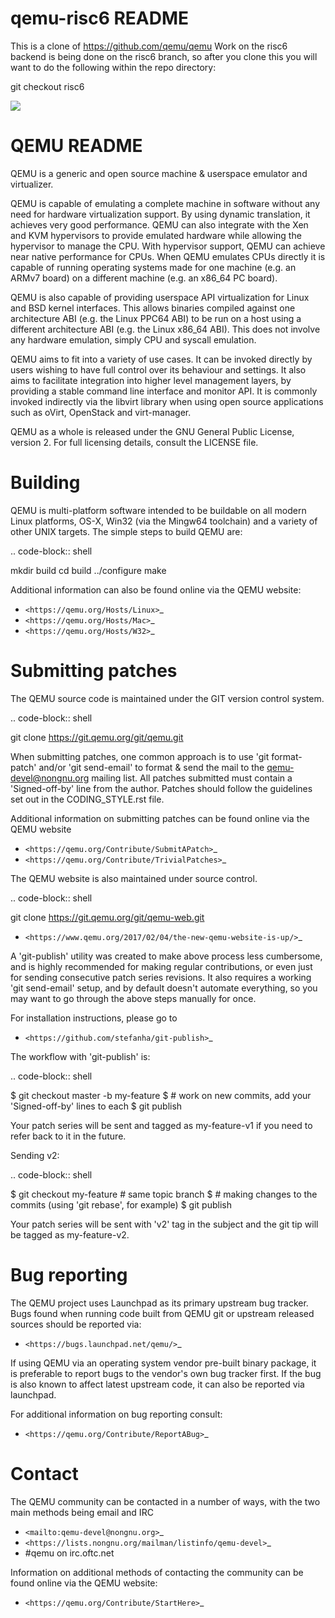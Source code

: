 qemu-risc6 README
=================

This is a clone of https://github.com/qemu/qemu
Work on the risc6 backend is being done on the risc6 branch, so after
you clone this you will want to do the following within the repo directory:

git checkout risc6

<img src="https://github.com/io-core/qemu-risc6/blob/risc6/Oberon.png?raw=true">


QEMU README
===========

QEMU is a generic and open source machine & userspace emulator and
virtualizer.

QEMU is capable of emulating a complete machine in software without any
need for hardware virtualization support. By using dynamic translation,
it achieves very good performance. QEMU can also integrate with the Xen
and KVM hypervisors to provide emulated hardware while allowing the
hypervisor to manage the CPU. With hypervisor support, QEMU can achieve
near native performance for CPUs. When QEMU emulates CPUs directly it is
capable of running operating systems made for one machine (e.g. an ARMv7
board) on a different machine (e.g. an x86_64 PC board).

QEMU is also capable of providing userspace API virtualization for Linux
and BSD kernel interfaces. This allows binaries compiled against one
architecture ABI (e.g. the Linux PPC64 ABI) to be run on a host using a
different architecture ABI (e.g. the Linux x86_64 ABI). This does not
involve any hardware emulation, simply CPU and syscall emulation.

QEMU aims to fit into a variety of use cases. It can be invoked directly
by users wishing to have full control over its behaviour and settings.
It also aims to facilitate integration into higher level management
layers, by providing a stable command line interface and monitor API.
It is commonly invoked indirectly via the libvirt library when using
open source applications such as oVirt, OpenStack and virt-manager.

QEMU as a whole is released under the GNU General Public License,
version 2. For full licensing details, consult the LICENSE file.


Building
========

QEMU is multi-platform software intended to be buildable on all modern
Linux platforms, OS-X, Win32 (via the Mingw64 toolchain) and a variety
of other UNIX targets. The simple steps to build QEMU are:


.. code-block:: shell

  mkdir build
  cd build
  ../configure
  make

Additional information can also be found online via the QEMU website:

* `<https://qemu.org/Hosts/Linux>`_
* `<https://qemu.org/Hosts/Mac>`_
* `<https://qemu.org/Hosts/W32>`_


Submitting patches
==================

The QEMU source code is maintained under the GIT version control system.

.. code-block:: shell

   git clone https://git.qemu.org/git/qemu.git

When submitting patches, one common approach is to use 'git
format-patch' and/or 'git send-email' to format & send the mail to the
qemu-devel@nongnu.org mailing list. All patches submitted must contain
a 'Signed-off-by' line from the author. Patches should follow the
guidelines set out in the CODING_STYLE.rst file.

Additional information on submitting patches can be found online via
the QEMU website

* `<https://qemu.org/Contribute/SubmitAPatch>`_
* `<https://qemu.org/Contribute/TrivialPatches>`_

The QEMU website is also maintained under source control.

.. code-block:: shell

  git clone https://git.qemu.org/git/qemu-web.git

* `<https://www.qemu.org/2017/02/04/the-new-qemu-website-is-up/>`_

A 'git-publish' utility was created to make above process less
cumbersome, and is highly recommended for making regular contributions,
or even just for sending consecutive patch series revisions. It also
requires a working 'git send-email' setup, and by default doesn't
automate everything, so you may want to go through the above steps
manually for once.

For installation instructions, please go to

*  `<https://github.com/stefanha/git-publish>`_

The workflow with 'git-publish' is:

.. code-block:: shell

  $ git checkout master -b my-feature
  $ # work on new commits, add your 'Signed-off-by' lines to each
  $ git publish

Your patch series will be sent and tagged as my-feature-v1 if you need to refer
back to it in the future.

Sending v2:

.. code-block:: shell

  $ git checkout my-feature # same topic branch
  $ # making changes to the commits (using 'git rebase', for example)
  $ git publish

Your patch series will be sent with 'v2' tag in the subject and the git tip
will be tagged as my-feature-v2.

Bug reporting
=============

The QEMU project uses Launchpad as its primary upstream bug tracker. Bugs
found when running code built from QEMU git or upstream released sources
should be reported via:

* `<https://bugs.launchpad.net/qemu/>`_

If using QEMU via an operating system vendor pre-built binary package, it
is preferable to report bugs to the vendor's own bug tracker first. If
the bug is also known to affect latest upstream code, it can also be
reported via launchpad.

For additional information on bug reporting consult:

* `<https://qemu.org/Contribute/ReportABug>`_


Contact
=======

The QEMU community can be contacted in a number of ways, with the two
main methods being email and IRC

* `<mailto:qemu-devel@nongnu.org>`_
* `<https://lists.nongnu.org/mailman/listinfo/qemu-devel>`_
* #qemu on irc.oftc.net

Information on additional methods of contacting the community can be
found online via the QEMU website:

* `<https://qemu.org/Contribute/StartHere>`_
